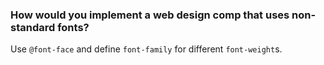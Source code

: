 ### How would you implement a web design comp that uses non-standard fonts?

Use `@font-face` and define `font-family` for different `font-weight`s.

